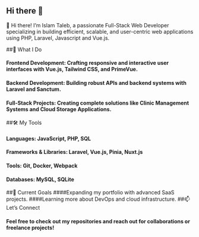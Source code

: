## Hi there 👋

👋 Hi there! I’m Islam Taleb, a passionate Full-Stack Web Developer specializing in building efficient, scalable, and user-centric web applications using PHP, Laravel, Javascript and Vue.js.

##🚀 What I Do
#### Frontend Development: Crafting responsive and interactive user interfaces with Vue.js, Tailwind CSS, and PrimeVue.
#### Backend Development: Building robust APIs and backend systems with Laravel and Sanctum.
#### Full-Stack Projects: Creating complete solutions like Clinic Management Systems and Cloud Storage Applications.
##🛠️ My Tools
#### Languages: JavaScript, PHP, SQL
#### Frameworks & Libraries: Laravel, Vue.js, Pinia, Nuxt.js
#### Tools: Git, Docker, Webpack
#### Databases: MySQL, SQLite
##🌟 Current Goals
####Expanding my portfolio with advanced SaaS projects.
####Learning more about DevOps and cloud infrastructure.
##📫 Let’s Connect
#### Feel free to check out my repositories and reach out for collaborations or freelance projects!

<!--
**IslamTaleb11/islamTaleb11** is a ✨ _special_ ✨ repository because its `README.md` (this file) appears on your GitHub profile.

Here are some ideas to get you started:

- 🔭 I’m currently working on ...
- 🌱 I’m currently learning ...
- 👯 I’m looking to collaborate on ...
- 🤔 I’m looking for help with ...
- 💬 Ask me about ...
- 📫 How to reach me: ...
- 😄 Pronouns: ...
- ⚡ Fun fact: ...
-->
